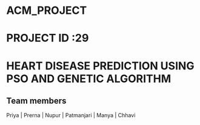 # ACM_PROJECT

# PROJECT ID :29
# HEART DISEASE PREDICTION USING PSO AND GENETIC ALGORITHM

Team members
------------
Priya |
Prerna | 
Nupur |
Patmanjari |
Manya |
Chhavi
